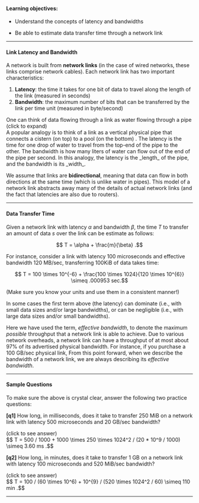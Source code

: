 
#### Learning objectives:

  - Understand the concepts of latency and bandwidths

  - Be able to estimate data transfer time through a network link

---

#### Link Latency and Bandwidth

A network is built from **network links** (in the case of wired
networks, these links comprise network cables). 
Each network link has two important characteristics:

  1. **Latency**: the time it takes for one bit of data to travel along the length of the link (measured in seconds)
  2. **Bandwidth**: the maximum number of bits that can be transferred by the link per time unit (measured in byte/second)

<div class="ui accordion fluid">
  <div class="title">
    <i class="dropdown icon"></i>
    One can think of data flowing through a link as water flowing
through a pipe (click to expand)
  </div>
  <div markdown="1" class="ui segment content">
A popular analogy is to think of a link as a vertical physical pipe
that connects a cistern  (on top) to a pool (on the bottom) .  The
latency is the time for one drop of water to travel from the top-end of
the pipe to the other. The bandwidth is how many liters of water can
flow out of the end of the pipe per second.  In this analogy, the
latency is the _length_ of the pipe, and the bandwidth is its _width_.
</div>
</div>

<p> </p>

We assume that links are **bidirectional**, meaning that data can flow in
both directions at the same time (which is unlike water in pipes). 
This model of a network link abstracts away many of the details of
actual network links (and the fact that latencies are also due to routers). 




---

#### Data Transfer Time

Given a network link with latency $\alpha$ and bandwidth $\beta$, the time
$T$ to transfer an amount of data $s$ over the link can be estimate as
follows:

$$ T = \alpha + \frac{m}{\beta} .$$


For instance, consider a link with latency 100 microseconds and effective bandwidth
120 MB/sec, transferring 100KiB of data takes time: 

$$ T = 100 \times 10^{-6} + \frac{100 \times 1024}{120 \times 10^{6}}  \simeq .000953 sec.$$

(Make sure you know your units and use them in a consistent manner!)

In some cases the first term above (the latency) can dominate (i.e., with
small data sizes and/or large bandwidths), or can be negligible (i.e., with
large data sizes and/or small bandwidths).

Here we have used the term, *effective bandwidth*, to denote the maximum
*possible* throughput that a network link is able to achieve. Due to
various network overheads, a network link can have a throughput of at most
about 97% of its advertised physical bandwidth. For instance, if you purchase
a 100 GB/sec physical link,  From this point forward, when we
describe the bandwidth of a network link, we are always describing its
*effective bandwidth*.


---

#### Sample Questions

To make sure the above is crystal clear, answer the following two practice questions:

**[q1]** How long, in milliseconds, does it take to transfer 250 MiB on a network link with latency 500 microseconds and 20 GB/sec bandwidth?
<div class="ui accordion fluid">
  <div class="title">
    <i class="dropdown icon"></i>
    (click to see answer)
  </div>
  <div markdown="1" class="ui segment content">
   $$ T = 500 / 1000 + 1000 \times 250 \times 1024^2 / (20 * 10^9 / 1000) \simeq 3.60 ms .$$
  </div>
</div>

<p> </p>

**[q2]** How long, in minutes, does it take to transfer 1 GB on a network link with latency 100 microseconds and 520 MiB/sec bandwidth?
<div class="ui accordion fluid">
  <div class=" title">
    <i class="dropdown icon"></i>
    (click to see answer)
  </div>
  <div markdown="1" class="ui segment content">
   $$ T = 100 / (60 \times 10^6) + 10^{9} / (520 \times 1024^2 / 60) \simeq 110 min .$$
  </div>
</div>


---

